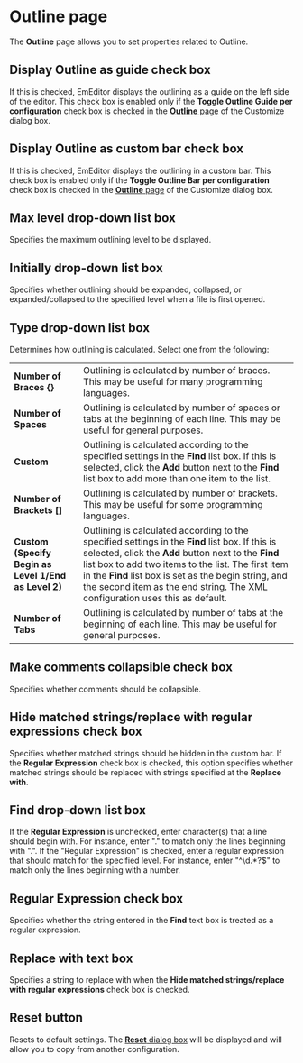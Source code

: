 # Outline page

The **Outline** page allows you to set properties related to Outline.

## Display Outline as guide check box

If this is checked, EmEditor displays the outlining as a guide on the left side of the editor. This check box is enabled only if the **Toggle Outline Guide per configuration**
check box is checked in the [**Outline** page](../../customize/outline/index) of the Customize dialog box.

## Display Outline as custom bar check box

If this is checked, EmEditor displays the outlining in a custom bar. This check box is enabled only if the **Toggle Outline Bar per configuration** check box is checked in the
[**Outline** page](../../customize/outline/index) of the Customize dialog box.

## Max level drop-down list box

Specifies the maximum outlining level to be displayed.

## Initially drop-down list box

Specifies whether outlining should be expanded, collapsed, or expanded/collapsed to the specified level when a file is first opened.

## Type drop-down list box

Determines how outlining is calculated. Select one from the following:

|     |     |
| --- | --- |
| **Number of Braces {}** | Outlining is calculated by number of braces. This may be useful for many programming languages. |
| **Number of Spaces** | Outlining is calculated by number of spaces or tabs at the beginning of each line. This may be useful for general purposes. |
| **Custom** | Outlining is calculated according to the specified settings in the **Find** list box. If this is selected, click the **Add** button next to the **Find** list box to add more than one item to the list. |
| **Number of Brackets \[\]** | Outlining is calculated by number of brackets. This may be useful for some programming languages. |
| **Custom (Specify Begin as Level 1/End as Level 2)** | Outlining is calculated according to the specified settings in the **Find** list box. If this is selected, click the **Add** button next to the **Find** list box to add two items to the list. The first item in the **Find** list box is set as the begin string, and the second item as the end string. The XML configuration uses this as default. |
| **Number of Tabs** | Outlining is calculated by number of tabs at the beginning of each line. This may be useful for general purposes. |

## Make comments collapsible check box

Specifies whether comments should be collapsible.

## Hide matched strings/replace with regular expressions check box

Specifies whether matched strings should be hidden in the custom bar. If the **Regular Expression** check box is checked, this option specifies whether matched strings should be replaced with strings specified at the **Replace with**.

## Find drop-down list box

If the **Regular Expression** is unchecked, enter character(s) that a line should begin with. For instance, enter "." to match only the lines beginning with ".". If the "Regular Expression" is checked, enter a regular expression that should match
for the specified level. For instance, enter "^\\d.\*?$" to match only the lines beginning with a number.

## Regular Expression check box

Specifies whether the string entered in the **Find** text box is treated as a regular expression.

## Replace with text box

Specifies a string to replace with when the **Hide matched strings/replace with regular expressions** check box is checked.

## Reset button

Resets to default settings. The
[**Reset** dialog box](../reset/index) will be displayed
and will allow you to copy from another configuration.

